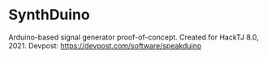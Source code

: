 # SynthDuino
 Arduino-based signal generator proof-of-concept. Created for HackTJ 8.0, 2021. 
 Devpost: https://devpost.com/software/speakduino
